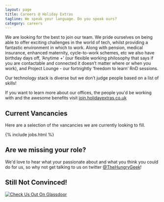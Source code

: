 ```yaml
---
layout: page
title: Careers @ Holiday Extras
tagline: We speak your language. Do you speak ours?
category: careers
---
```


We are looking for the best to join our team. We pride ourselves on being able to offer exciting challenges in the world of tech, whilst providing a fantastic environment in which to work. Along with pension, medical insurance, enhanced maternity, cycle-to-work schemes, etc we also have birthday days off, ‘Anytime +’ (our flexible working philosophy that says if you are contactable and connected it doesn’t matter where or when you work), and Project Lounge - our fortnightly ‘freedom to learn’ RnD sessions.

Our technology stack is diverse but we don’t judge people based on a list of skills!

If you want to learn more about our offices, the people you'd be working with and the awesome benefits visit [join.holidayextras.co.uk](http://join.holidayextras.co.uk)

## Current Vancancies

Here are a selection of the vancancies we are currently looking to fill.

{% include jobs.html %}

## Are we missing your role?

We'd love to hear what your passionate about and what you think you could do for us, so why not get talking to us on twitter [@TheHungryGeek](https://twitter.com/thehungrygeek)!

## Still Not Convinced!

[![Check Us Out On Glassdoor](http://www.glassdoor.co.uk/static/img/openCompany/badges/check_us_out_on_glassdoor_90px.png)](http://www.glassdoor.co.uk/Overview/Working-at-Holiday-Extras-EI_IE676429.11,25.htm)
